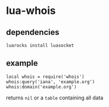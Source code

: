 # lua-whois

## dependencies

    luarocks install luasocket
    
## example

    local whois = require('whois')
    whois:query('iana', 'example.org')
    whois:domain('example.org')
    
returns `nil` or a `table` containing all data
